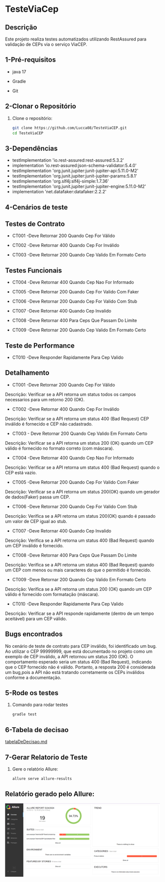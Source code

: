 # TesteViaCep

## Descrição

Este projeto realiza testes automatizados utilizando RestAssured para validação de CEPs via o serviço ViaCEP.

## 1-Pré-requisitos 

- java 17

- Gradle 

- Git 


## 2-Clonar o Repositório

1. Clone o repositório:
    ```bash
    git clone https://github.com/Lucca08/TesteViaCEP.git
    cd TesteViaCEP
    ```

## 3-Dependências

- testImplementation 'io.rest-assured:rest-assured:5.3.2'
- implementation 'io.rest-assured:json-schema-validator:5.4.0'
- testImplementation 'org.junit.jupiter:junit-jupiter-api:5.11.0-M2'
- testImplementation 'org.junit.jupiter:junit-jupiter-params:5.8.1'
- testImplementation 'org.slf4j:slf4j-simple:1.7.36' 
- testImplementation 'org.junit.jupiter:junit-jupiter-engine:5.11.0-M2' 
- implementation 'net.datafaker:datafaker:2.2.2'

## 4-Cenários de teste

## Testes de Contrato 

- CT001 -Deve Retornar 200 Quando Cep For Válido

- CT002 -Deve Retornar 400 Quando Cep For Inválido

- CT003 -Deve Retornar 200 Quando Cep Valido Em Formato Certo

## Testes Funcionais 

- CT004 -Deve Retornar 400 Quando Cep Nao For Informado

- CT005 -Deve Retornar 200 Quando Cep For Valido Com Faker

- CT006 -Deve Retornar 200 Quando Cep For Valido Com Stub

- CT007 -Deve Retornar 400 Quando Cep Invalido

- CT008 -Deve Retornar 400 Para Ceps Que Passam Do Limite

- CT009 -Deve Retornar 200 Quando Cep Valido Em Formato Certo

## Teste  de Performance 

- CT010 -Deve Responder Rapidamente Para Cep Valido

## Detalhamento 

- CT001 -Deve Retornar 200 Quando Cep For Válido

Descrição: Verificar se a API retorna um status
todos os campos necessarios para um retorno 200 (OK).

- CT002 -Deve Retornar 400 Quando Cep For Inválido

Descrição: Verificar se a API retorna um status 400
(Bad Request) CEP inválido é fornecido e CEP não cadastrado.

- CT003 - Deve Retornar 200 Quando Cep Valido Em Formato Certo

Descrição: Verificar se a API retorna um status 200 (OK) quando um CEP válido é fornecido no formato correto (com máscara).

- CT004 -Deve Retornar 400 Quando Cep Nao For Informado

Descrição: Verificar se a API retorna um status 400
(Bad Request) quando o CEP está vazio.

- CT005 -Deve Retornar 200 Quando Cep For Valido Com Faker

Descrição: Verificar se a API retorna um status 200(OK) 
quando um gerador de dados(Faker) passa um CEP.

- CT006 -Deve Retornar 200 Quando Cep For Valido Com Stub

Descrição: Verifica se a API retorna um status 200(OK) 
quando é passado um valor de CEP igual ao stub.

- CT007 -Deve Retornar 400 Quando Cep Invalido

Descrição: Verifica se a API retorna um status 400
(Bad Request) quando um CEP inválido é fornecido.

- CT008 -Deve Retornar 400 Para Ceps Que Passam Do Limite

Descrição: Verifica se a API retorna um status 400
(Bad Request) quando um CEP com menos ou mais caracteres 
do que o permitido é fornecido.

- CT009 -Deve Retornar 200 Quando Cep Valido Em Formato Certo

Descrição: Verifica se a API retorna um status 200 (OK) quando 
um CEP válido é fornecido com formatação (máscara).

- CT010 -Deve Responder Rapidamente Para Cep Valido
 
Descrição: Verificar se a API responde rapidamente (dentro de um tempo aceitável) para um CEP válido.
## Bugs encontrados


No cenário de teste de contrato para CEP inválido, 
foi identificado um bug. Ao utilizar o CEP
99999999, que está documentado no projeto como um 
exemplo de CEP inválido, a API retornou um status 
200 (OK). O comportamento esperado seria um status
400 (Bad Request), indicando que o CEP fornecido 
não é válido. Portanto, a resposta 200 é 
considerada um bug,pois a API não está tratando 
corretamente os CEPs inválidos conforme a 
documentação.

## 5-Rode os testes 
1. Comando para rodar testes
    ```bash
    gradle test
    ```
## 6-Tabela de decisao

[tabelaDeDecisao.md](TabelaDeDecisao.md)

## 7-Gerar Relatorio de Teste

1. Gere o relatório Allure:
    ```bash
    allure serve allure-results
    ```

## Relatório gerado pelo Allure:

![Imagem do Relatório](src/main/resources/img/Relatorio_Allure.png)